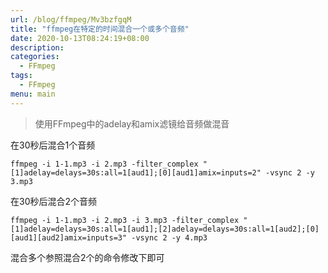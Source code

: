 ```yaml
---
url: /blog/ffmpeg/Mv3bzfgqM
title: "ffmpeg在特定的时间混合一个或多个音频"
date: 2020-10-13T08:24:19+08:00
description:
categories:
  - FFmpeg
tags:
  - FFmpeg
menu: main
---
```


> 使用FFmpeg中的adelay和amix滤镜给音频做混音

在30秒后混合1个音频

```
ffmpeg -i 1-1.mp3 -i 2.mp3 -filter_complex "[1]adelay=delays=30s:all=1[aud1];[0][aud1]amix=inputs=2" -vsync 2 -y 3.mp3

```

在30秒后混合2个音频

```
ffmpeg -i 1-1.mp3 -i 2.mp3 -i 3.mp3 -filter_complex "[1]adelay=delays=30s:all=1[aud1];[2]adelay=delays=30s:all=1[aud2];[0][aud1][aud2]amix=inputs=3" -vsync 2 -y 4.mp3

```

混合多个参照混合2个的命令修改下即可